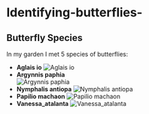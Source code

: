 # Identifying-butterflies-
## Butterfly Species
In my garden I met 5 species of butterflies:

* **Aglais io**
![Aglais io](https://github.com/Czarstoon/Identifying-butterflies-/blob/main/Dataset/Train/Aglais_io_1.jpg)
* **Argynnis paphia**   
![Argynnis paphia](https://github.com/Czarstoon/Identifying-butterflies-/blob/main/Dataset/Train/Argynnis_paphia_1.jpg)
* **Nymphalis antiopa**
![Nymphalis antiopa](https://github.com/Czarstoon/Identifying-butterflies-/blob/main/Dataset/Train/Nymphalis_antiopa_1.jpg)
* **Papilio machaon**
![Papilio machaon](https://github.com/Czarstoon/Identifying-butterflies-/blob/main/Dataset/Train/Papilio_machaon_1.jpg)
* **Vanessa_atalanta**
![Vanessa_atalanta](https://github.com/Czarstoon/Identifying-butterflies-/blob/main/Dataset/Train/Vanessa_atalanta_1.jpg)
